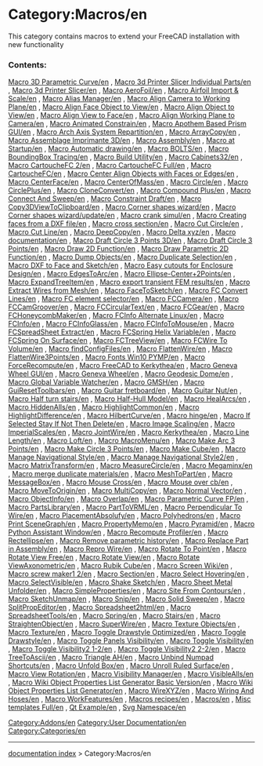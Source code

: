 # Category:Macros/en
This category contains macros to extend your FreeCAD installation with new functionality

### Contents:

[Macro 3D Parametric Curve/en](Macro_3D_Parametric_Curve/en.md) , [Macro 3d Printer Slicer Individual Parts/en](Macro_3d_Printer_Slicer_Individual_Parts/en.md) , [Macro 3d Printer Slicer/en](Macro_3d_Printer_Slicer/en.md) , [Macro AeroFoil/en](Macro_AeroFoil/en.md) , [Macro Airfoil Import & Scale/en](Macro_Airfoil_Import_&_Scale/en.md) , [Macro Alias Manager/en](Macro_Alias_Manager/en.md) , [Macro Align Camera to Working Plane/en](Macro_Align_Camera_to_Working_Plane/en.md) , [Macro Align Face Object to View/en](Macro_Align_Face_Object_to_View/en.md) , [Macro Align Object to View/en](Macro_Align_Object_to_View/en.md) , [Macro Align View to Face/en](Macro_Align_View_to_Face/en.md) , [Macro Align Working Plane to Camera/en](Macro_Align_Working_Plane_to_Camera/en.md) , [Macro Animated Constrain/en](Macro_Animated_Constrain/en.md) , [Macro Apothem Based Prism GUI/en](Macro_Apothem_Based_Prism_GUI/en.md) , [Macro Arch Axis System Repartition/en](Macro_Arch_Axis_System_Repartition/en.md) , [Macro ArrayCopy/en](Macro_ArrayCopy/en.md) , [Macro Assemblage Imprimante 3D/en](Macro_Assemblage_Imprimante_3D/en.md) , [Macro Assembly/en](Macro_Assembly/en.md) , [Macro at Startup/en](Macro_at_Startup/en.md) , [Macro Automatic drawing/en](Macro_Automatic_drawing/en.md) , [Macro BOLTS/en](Macro_BOLTS/en.md) , [Macro BoundingBox Tracing/en](Macro_BoundingBox_Tracing/en.md) , [Macro Build Utility/en](Macro_Build_Utility/en.md) , [Macro Cabinets32/en](Macro_Cabinets32/en.md) , [Macro CartoucheFC 2/en](Macro_CartoucheFC_2/en.md) , [Macro CartoucheFC Full/en](Macro_CartoucheFC_Full/en.md) , [Macro CartoucheFC/en](Macro_CartoucheFC/en.md) , [Macro Center Align Objects with Faces or Edges/en](Macro_Center_Align_Objects_with_Faces_or_Edges/en.md) , [Macro CenterFace/en](Macro_CenterFace/en.md) , [Macro CenterOfMass/en](Macro_CenterOfMass/en.md) , [Macro Circle/en](Macro_Circle/en.md) , [Macro CirclePlus/en](Macro_CirclePlus/en.md) , [Macro CloneConvert/en](Macro_CloneConvert/en.md) , [Macro Compound Plus/en](Macro_Compound_Plus/en.md) , [Macro Connect And Sweep/en](Macro_Connect_And_Sweep/en.md) , [Macro Constraint Draft/en](Macro_Constraint_Draft/en.md) , [Macro Copy3DViewToClipboard/en](Macro_Copy3DViewToClipboard/en.md) , [Macro Corner shapes wizard/en](Macro_Corner_shapes_wizard/en.md) , [Macro Corner shapes wizard/update/en](Macro_Corner_shapes_wizard/update/en.md) , [Macro crank simul/en](Macro_crank_simul/en.md) , [Macro Creating faces from a DXF file/en](Macro_Creating_faces_from_a_DXF_file/en.md) , [Macro cross section/en](Macro_cross_section/en.md) , [Macro Cut Circle/en](Macro_Cut_Circle/en.md) , [Macro Cut Line/en](Macro_Cut_Line/en.md) , [Macro DeepCopy/en](Macro_DeepCopy/en.md) , [Macro Delta xyz/en](Macro_Delta_xyz/en.md) , [Macro documentation/en](Macro_documentation/en.md) , [Macro Draft Circle 3 Points 3D/en](Macro_Draft_Circle_3_Points_3D/en.md) , [Macro Draft Circle 3 Points/en](Macro_Draft_Circle_3_Points/en.md) , [Macro Draw 2D Function/en](Macro_Draw_2D_Function/en.md) , [Macro Draw Parametric 2D Function/en](Macro_Draw_Parametric_2D_Function/en.md) , [Macro Dump Objects/en](Macro_Dump_Objects/en.md) , [Macro Duplicate Selection/en](Macro_Duplicate_Selection/en.md) , [Macro DXF to Face and Sketch/en](Macro_DXF_to_Face_and_Sketch/en.md) , [Macro Easy cutouts for Enclosure Design/en](Macro_Easy_cutouts_for_Enclosure_Design/en.md) , [Macro EdgesToArc/en](Macro_EdgesToArc/en.md) , [Macro Ellipse-Center+2Points/en](Macro_Ellipse-Center+2Points/en.md) , [Macro ExpandTreeItem/en](Macro_ExpandTreeItem/en.md) , [Macro export transient FEM results/en](Macro_export_transient_FEM_results/en.md) , [Macro Extract Wires from Mesh/en](Macro_Extract_Wires_from_Mesh/en.md) , [Macro FaceToSketch/en](Macro_FaceToSketch/en.md) , [Macro FC Convert Lines/en](Macro_FC_Convert_Lines/en.md) , [Macro FC element selector/en](Macro_FC_element_selector/en.md) , [Macro FCCamera/en](Macro_FCCamera/en.md) , [Macro FCCamGroover/en](Macro_FCCamGroover/en.md) , [Macro FCCircularText/en](Macro_FCCircularText/en.md) , [Macro FCGear/en](Macro_FCGear/en.md) , [Macro FCHoneycombMaker/en](Macro_FCHoneycombMaker/en.md) , [Macro FCInfo Alternate Linux/en](Macro_FCInfo_Alternate_Linux/en.md) , [Macro FCInfo/en](Macro_FCInfo/en.md) , [Macro FCInfoGlass/en](Macro_FCInfoGlass/en.md) , [Macro FCInfoToMouse/en](Macro_FCInfoToMouse/en.md) , [Macro FCSpreadSheet Extract/en](Macro_FCSpreadSheet_Extract/en.md) , [Macro FCSpring Helix Variable/en](Macro_FCSpring_Helix_Variable/en.md) , [Macro FCSpring On Surface/en](Macro_FCSpring_On_Surface/en.md) , [Macro FCTreeView/en](Macro_FCTreeView/en.md) , [Macro FCWire To Volume/en](Macro_FCWire_To_Volume/en.md) , [Macro findConfigFiles/en](Macro_findConfigFiles/en.md) , [Macro FlattenWire/en](Macro_FlattenWire/en.md) , [Macro FlattenWire3Points/en](Macro_FlattenWire3Points/en.md) , [Macro Fonts Win10 PYMP/en](Macro_Fonts_Win10_PYMP/en.md) , [Macro ForceRecompute/en](Macro_ForceRecompute/en.md) , [Macro FreeCAD to Kerkythea/en](Macro_FreeCAD_to_Kerkythea/en.md) , [Macro Geneva Wheel GUI/en](Macro_Geneva_Wheel_GUI/en.md) , [Macro Geneva Wheel/en](Macro_Geneva_Wheel/en.md) , [Macro Geodesic Dome/en](Macro_Geodesic_Dome/en.md) , [Macro Global Variable Watcher/en](Macro_Global_Variable_Watcher/en.md) , [Macro GMSH/en](Macro_GMSH/en.md) , [Macro GuiResetToolbars/en](Macro_GuiResetToolbars/en.md) , [Macro Guitar fretboard/en](Macro_Guitar_fretboard/en.md) , [Macro Guitar Nut/en](Macro_Guitar_Nut/en.md) , [Macro Half turn stairs/en](Macro_Half_turn_stairs/en.md) , [Macro Half-Hull Model/en](Macro_Half-Hull_Model/en.md) , [Macro HealArcs/en](Macro_HealArcs/en.md) , [Macro HiddenAlls/en](Macro_HiddenAlls/en.md) , [Macro HighlightCommon/en](Macro_HighlightCommon/en.md) , [Macro HighlightDifference/en](Macro_HighlightDifference/en.md) , [Macro HilbertCurve/en](Macro_HilbertCurve/en.md) , [Macro hinge/en](Macro_hinge/en.md) , [Macro If Selected Stay If Not Then Delete/en](Macro_If_Selected_Stay_If_Not_Then_Delete/en.md) , [Macro Image Scaling/en](Macro_Image_Scaling/en.md) , [Macro ImperialScales/en](Macro_ImperialScales/en.md) , [Macro JointWire/en](Macro_JointWire/en.md) , [Macro Kerkythea/en](Macro_Kerkythea/en.md) , [Macro Line Length/en](Macro_Line_Length/en.md) , [Macro Loft/en](Macro_Loft/en.md) , [Macro MacroMenu/en](Macro_MacroMenu/en.md) , [Macro Make Arc 3 Points/en](Macro_Make_Arc_3_Points/en.md) , [Macro Make Circle 3 Points/en](Macro_Make_Circle_3_Points/en.md) , [Macro Make Cube/en](Macro_Make_Cube/en.md) , [Macro Manage Navigational Style/en](Macro_Manage_Navigational_Style/en.md) , [Macro Manage Navigational Style2/en](Macro_Manage_Navigational_Style2/en.md) , [Macro MatrixTransform/en](Macro_MatrixTransform/en.md) , [Macro MeasureCircle/en](Macro_MeasureCircle/en.md) , [Macro Megaminx/en](Macro_Megaminx/en.md) , [Macro merge duplicate materials/en](Macro_merge_duplicate_materials/en.md) , [Macro MeshToPart/en](Macro_MeshToPart/en.md) , [Macro MessageBox/en](Macro_MessageBox/en.md) , [Macro Mouse Cross/en](Macro_Mouse_Cross/en.md) , [Macro Mouse over cb/en](Macro_Mouse_over_cb/en.md) , [Macro MoveToOrigin/en](Macro_MoveToOrigin/en.md) , [Macro MultiCopy/en](Macro_MultiCopy/en.md) , [Macro Normal Vector/en](Macro_Normal_Vector/en.md) , [Macro ObjectInfo/en](Macro_ObjectInfo/en.md) , [Macro Overlap/en](Macro_Overlap/en.md) , [Macro Parametric Curve FP/en](Macro_Parametric_Curve_FP/en.md) , [Macro PartsLibrary/en](Macro_PartsLibrary/en.md) , [Macro PartToVRML/en](Macro_PartToVRML/en.md) , [Macro Perpendicular To Wire/en](Macro_Perpendicular_To_Wire/en.md) , [Macro PlacementAbsolufy/en](Macro_PlacementAbsolufy/en.md) , [Macro Polyhedrons/en](Macro_Polyhedrons/en.md) , [Macro Print SceneGraph/en](Macro_Print_SceneGraph/en.md) , [Macro PropertyMemo/en](Macro_PropertyMemo/en.md) , [Macro Pyramid/en](Macro_Pyramid/en.md) , [Macro Python Assistant Window/en](Macro_Python_Assistant_Window/en.md) , [Macro Recompute Profiler/en](Macro_Recompute_Profiler/en.md) , [Macro Rectellipse/en](Macro_Rectellipse/en.md) , [Macro Remove parametric history/en](Macro_Remove_parametric_history/en.md) , [Macro Replace Part in Assembly/en](Macro_Replace_Part_in_Assembly/en.md) , [Macro Repro Wire/en](Macro_Repro_Wire/en.md) , [Macro Rotate To Point/en](Macro_Rotate_To_Point/en.md) , [Macro Rotate View Free/en](Macro_Rotate_View_Free/en.md) , [Macro Rotate View/en](Macro_Rotate_View/en.md) , [Macro Rotate ViewAxonometric/en](Macro_Rotate_ViewAxonometric/en.md) , [Macro Rubik Cube/en](Macro_Rubik_Cube/en.md) , [Macro Screen Wiki/en](Macro_Screen_Wiki/en.md) , [Macro screw maker1 2/en](Macro_screw_maker1_2/en.md) , [Macro Section/en](Macro_Section/en.md) , [Macro Select Hovering/en](Macro_Select_Hovering/en.md) , [Macro SelectVisible/en](Macro_SelectVisible/en.md) , [Macro Shake Sketch/en](Macro_Shake_Sketch/en.md) , [Macro Sheet Metal Unfolder/en](Macro_Sheet_Metal_Unfolder/en.md) , [Macro SimpleProperties/en](Macro_SimpleProperties/en.md) , [Macro Site From Contours/en](Macro_Site_From_Contours/en.md) , [Macro SketchUnmap/en](Macro_SketchUnmap/en.md) , [Macro Snip/en](Macro_Snip/en.md) , [Macro Solid Sweep/en](Macro_Solid_Sweep/en.md) , [Macro SplitPropEditor/en](Macro_SplitPropEditor/en.md) , [Macro Spreadsheet2html/en](Macro_Spreadsheet2html/en.md) , [Macro SpreadsheetTools/en](Macro_SpreadsheetTools/en.md) , [Macro Spring/en](Macro_Spring/en.md) , [Macro Stairs/en](Macro_Stairs/en.md) , [Macro StraightenObject/en](Macro_StraightenObject/en.md) , [Macro SuperWire/en](Macro_SuperWire/en.md) , [Macro Texture Objects/en](Macro_Texture_Objects/en.md) , [Macro Texture/en](Macro_Texture/en.md) , [Macro Toggle Drawstyle Optimized/en](Macro_Toggle_Drawstyle_Optimized/en.md) , [Macro Toggle Drawstyle/en](Macro_Toggle_Drawstyle/en.md) , [Macro Toggle Panels Visibility/en](Macro_Toggle_Panels_Visibility/en.md) , [Macro Toggle Visibility/en](Macro_Toggle_Visibility/en.md) , [Macro Toggle Visibility2 1-2/en](Macro_Toggle_Visibility2_1-2/en.md) , [Macro Toggle Visibility2 2-2/en](Macro_Toggle_Visibility2_2-2/en.md) , [Macro TreeToAscii/en](Macro_TreeToAscii/en.md) , [Macro Triangle AH/en](Macro_Triangle_AH/en.md) , [Macro Unbind Numpad Shortcuts/en](Macro_Unbind_Numpad_Shortcuts/en.md) , [Macro Unfold Box/en](Macro_Unfold_Box/en.md) , [Macro Unroll Ruled Surface/en](Macro_Unroll_Ruled_Surface/en.md) , [Macro View Rotation/en](Macro_View_Rotation/en.md) , [Macro Visibility Manager/en](Macro_Visibility_Manager/en.md) , [Macro VisibleAlls/en](Macro_VisibleAlls/en.md) , [Macro Wiki Object Properties List Generator Basic Version/en](Macro_Wiki_Object_Properties_List_Generator_Basic_Version/en.md) , [Macro Wiki Object Properties List Generator/en](Macro_Wiki_Object_Properties_List_Generator/en.md) , [Macro WireXYZ/en](Macro_WireXYZ/en.md) , [Macro Wiring And Hoses/en](Macro_Wiring_And_Hoses/en.md) , [Macro WorkFeatures/en](Macro_WorkFeatures/en.md) , [Macros recipes/en](Macros_recipes/en.md) , [Macros/en](Macros/en.md) , [Misc templates Full/en](Misc_templates_Full/en.md) , [Qt Example/en](Qt_Example/en.md) , [Svg Namespace/en](Svg_Namespace/en.md)

[Category:Addons/en](Category:Addons/en.md) [Category:User Documentation/en](Category:User_Documentation/en.md) [Category:Categories/en](Category:Categories/en.md)

---
[documentation index](../README.md) > Category:Macros/en
